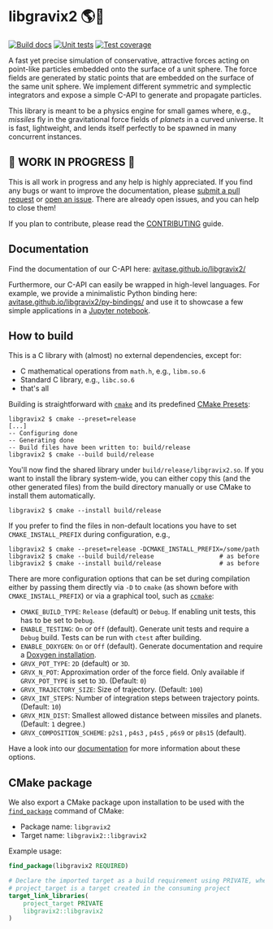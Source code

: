 # libgravix2 🌎🚀

[![Build docs](https://github.com/avitase/libgravix2/actions/workflows/build_docs.yml/badge.svg)](https://avitase.github.io/libgravix2/)
[![Unit tests](https://github.com/avitase/libgravix2/actions/workflows/validate.yml/badge.svg)](https://app.codecov.io/gh/avitase/libgravix2)
[![Test coverage](https://codecov.io/gh/avitase/libgravix2/branch/main/graph/badge.svg?token=EGGI4HU1K2)](https://app.codecov.io/gh/avitase/libgravix2)

A fast yet precise simulation of conservative, attractive forces acting on point-like particles embedded onto the surface of a unit sphere.
The force fields are generated by static points that are embedded on the surface of the same unit sphere.
We implement different symmetric and symplectic integrators and expose a simple C-API to generate and propagate particles.

This library is meant to be a physics engine for small games where, e.g., _missiles_ fly in the gravitational force fields of _planets_ in a curved universe.
It is fast, lightweight, and lends itself perfectly to be spawned in many concurrent instances.

## 🚧 WORK IN PROGRESS 🚧
This is all work in progress and any help is highly appreciated.
If you find any bugs or want to improve the documentation, please [submit a pull request](https://github.com/avitase/libgravix2/pulls) or [open an issue](https://github.com/avitase/libgravix2/issues).
There are already open issues, and you can help to close them!

If you plan to contribute, please read the [CONTRIBUTING](CONTRIBUTING.md) guide.

## Documentation
Find the documentation of our C-API here: [avitase.github.io/libgravix2/](https://avitase.github.io/libgravix2/) 

Furthermore, our C-API can easily be wrapped in high-level languages.
For example, we provide a minimalistic Python binding here: [avitase.github.io/libgravix2/py-bindings/](https://avitase.github.io/libgravix2/py-bindings/) and use it to showcase a few simple applications in a [Jupyter notebook](bindings/python/example.ipynb).

## How to build
This is a C library with (almost) no external dependencies, except for:
 - C mathematical operations from `math.h`, e.g., `libm.so.6`
 - Standard C library, e.g., `libc.so.6`
 - that's all

Building is straightforward with [`cmake`](https://cmake.org) and its predefined [CMake Presets](https://cmake.org/cmake/help/latest/manual/cmake-presets.7.html):

```
libgravix2 $ cmake --preset=release
[...]
-- Configuring done
-- Generating done
-- Build files have been written to: build/release
libgravix2 $ cmake --build build/release
```
You'll now find the shared library under `build/release/libgravix2.so`.
If you want to install the library system-wide, you can either copy this (and the other generated files) from the build directory manually or use CMake to install them automatically.
```
libgravix2 $ cmake --install build/release
```
If you prefer to find the files in non-default locations you have to set `CMAKE_INSTALL_PREFIX` during configuration, e.g.,
```
libgravix2 $ cmake --preset=release -DCMAKE_INSTALL_PREFIX=/some/path
libgravix2 $ cmake --build build/release                  # as before
libgravix2 $ cmake --install build/release                # as before
```

There are more configuration options that can be set during compilation either by passing them directly via `-D` to `cmake` (as shown before with `CMAKE_INSTALL_PREFIX`) or via a graphical tool, such as [`ccmake`](https://cmake.org/cmake/help/latest/manual/ccmake.1.html):
 - `CMAKE_BUILD_TYPE`: `Release` (default) or `Debug`. If enabling unit tests, this has to be set to `Debug`.
 - `ENABLE_TESTING`: `On` or `Off` (default). Generate unit tests and require a `Debug` build. Tests can be run with `ctest` after building.
 - `ENABLE_DOXYGEN`: `On` or `Off` (default). Generate documentation and require a [Doxygen installation](https://www.doxygen.nl/index.html).
 - `GRVX_POT_TYPE`: `2D` (default) or `3D`.
 - `GRVX_N_POT`: Approximation order of the force field. Only available if `GRVX_POT_TYPE` is set to `3D`. (Default: `0`)
 - `GRVX_TRAJECTORY_SIZE`: Size of trajectory. (Default: `100`)
 - `GRVX_INT_STEPS`: Number of integration steps between trajectory points. (Default: `10`)
 - `GRVX_MIN_DIST`: Smallest allowed distance between missiles and planets. (Default: `1` degree.)
 - `GRVX_COMPOSITION_SCHEME`: `p2s1` , `p4s3` , `p4s5` , `p6s9` or `p8s15` (default).

Have a look into our [documentation](https://avitase.github.io/libgravix2/) for more information about these options.

## CMake package
We also export a CMake package upon installation to be used with the [`find_package`](https://cmake.org/cmake/help/latest/command/find_package.html) command of CMake:

* Package name: `libgravix2`
* Target name: `libgravix2::libgravix2`

Example usage:

```cmake
find_package(libgravix2 REQUIRED)

# Declare the imported target as a build requirement using PRIVATE, where
# project_target is a target created in the consuming project
target_link_libraries(
    project_target PRIVATE
    libgravix2::libgravix2
)
```
